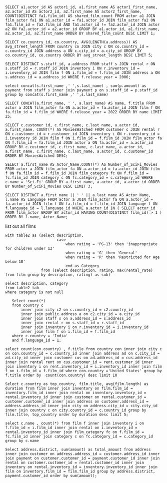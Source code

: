[//]: # (-- Q.1 Query to Find Actors Who Have Collaborated the Most.)

`SELECT a1.actor_id AS actor1_id,
a1.first_name AS actor1_first_name,
a2.actor_id AS actor2_id,
a2.first_name AS actor2_first_name,
COUNT(DISTINCT fa1.film_id) AS shared_film_count
FROM actor a1
JOIN film_actor fa1 ON a1.actor_id = fa1.actor_id
JOIN film_actor fa2 ON fa1.film_id = fa2.film_id AND fa1.actor_id != fa2.actor_id
JOIN actor a2 ON fa2.actor_id = a2.actor_id
GROUP BY a1.actor_id, a1.first_name, a2.actor_id, a2.first_name
ORDER BY shared_film_count DESC
LIMIT 1;`

[//]: # (-- Query to Find Countries with the Longest Average Address Street Length.)

`SELECT co.country_id, co.country, AVG(LENGTH(a.address)) AS avg_street_length
FROM country co
JOIN city c ON co.country_id = c.country_id
JOIN address a ON c.city_id = a.city_id
GROUP BY co.country_id, co.country
ORDER BY avg_street_length DESC
LIMIT 5;`

[//]: # (--Find the Location of stores whose goods are used for making films whose release year is 2005.)

`SELECT DISTINCT s.staff_id, a.address
FROM staff s
JOIN rental r ON s.staff_id = r.staff_id
JOIN inventory i ON r.inventory_id = i.inventory_id
JOIN film f ON i.film_id = f.film_id
JOIN address a ON s.address_id = a.address_id
WHERE f.release_year = 2006;`

[//]: # (-- select the staffs firstname and lastname in one column and their whole payment)

`select concat(s.first_name ,' ',s.last_name) ,
sum(p.amount) as payment
from staff s
inner join payment p
on s.staff_id = p.staff_id
group by concat(s.first_name ,' ',s.last_name)`

[//]: # ( select 25 the actors firstname and lastname in one column named as name and their film names who have released in)

[//]: # (recent year 2022 order by name)

`SELECT CONCAT(a.first_name, ' ', a.last_name) AS name, f.title
FROM actor a
JOIN film_actor fa ON a.actor_id = fa.actor_id
JOIN film f ON fa.film_id = f.film_id
WHERE f.release_year = 2022
ORDER BY name
LIMIT 25;`

[//]: # (Determine which customer watch how many movies of particular actor.)

`SELECT
c.customer_id,
c.first_name,
c.last_name,
a.actor_id,
a.first_name,
COUNT(*) AS MoviesWatched
FROM customer c
JOIN rental r ON c.customer_id = r.customer_id
JOIN inventory i ON r.inventory_id = i.inventory_id
JOIN film f ON i.film_id = f.film_id
JOIN film_actor fa ON f.film_id = fa.film_id
JOIN actor a ON fa.actor_id = a.actor_id
GROUP BY c.customer_id, c.first_name, c.last_name, a.actor_id, a.first_name, c.first_name, c.last_name, a.actor_id, c.customer_id
ORDER BY MoviesWatched DESC;`

[//]: # (List the top 3 actors having done maximum sci-fi movies and with maximum rental rates)

`SELECT a.first_name AS Actor_Name,COUNT(*) AS Number_of_SciFi_Movies
FROM actor a
JOIN film_actor fa ON a.actor_id = fa.actor_id
JOIN film f ON fa.film_id = f.film_id
JOIN film_category fc ON f.film_id = fc.film_id
JOIN category c ON fc.category_id = c.category_id
WHERE c.name = 'Sci-Fi'
GROUP BY a.first_name, a.actor_id, a.actor_id
ORDER BY Number_of_SciFi_Movies DESC
LIMIT 3;`

[//]: # (Find all actors who acted in more than one language. Output should contain actor_name, language. Sorted by languages, actor_name.)

`SELECT DISTINCT a.first_name || ' ' || a.last_name AS Actor_Name, l.name AS Language
FROM actor a
JOIN film_actor fa ON a.actor_id = fa.actor_id
JOIN film f ON fa.film_id = f.film_id
JOIN language l ON f.language_id = l.language_id
WHERE a.actor_id IN (
SELECT actor_id
FROM film_actor
GROUP BY actor_id
HAVING COUNT(DISTINCT film_id) > 1
)
ORDER BY l.name, Actor_Name;`

list out all films

[//]: # (with highest rental rate  and classify the films labelled as "inappropriate for children under 13" with ratings PG-13 , "General" with ratings as G and " Restricted for Age below 18" with ratings as R)
```postgresql
with table2 as (select description,
                       case
                           when rating = 'PG-13' then 'inappropriate for children under 13'
                           when rating = 'G' then 'General'
                           when rating = 'R' then 'Restricted for Age below 18'
                           end as Category
                from (select description, rating, max(rental_rate) from film group by description, rating) as sub)

select description, category
from table2 tab
where category is not null
```

[//]: # (1&#41; Find the Indian Staff whose goods are used in making Hindi films with language id 1.)
```postgresql
   Select count(*)
   from country c
       inner join city c2 on c.country_id = c2.country_id
       inner join public.address a on c2.city_id = a.city_id
       inner join staff s on a.address_id = s.address_id
       inner join rental r on s.staff_id = r.staff_id
       inner join inventory i on r.inventory_id = i.inventory_id
       inner join film f on i.film_id = f.film_id
   where c.country = 'India'
   and f.language_id = 1;
```

[//]: # (What are the top 10 films that have been rented by customers in the United States, and how many times have they been rented?)

`select count(con.country) , f.title from country con
inner join city c
on con.country_id = c.country_id
inner join address ad
on c.city_id = ad.city_id
inner join customer cus
on ad.address_id = cus.address_id
inner join rental rent
on cus.customer_id = rent.customer_id
inner join inventory i
on rent.inventory_id = i.inventory_id
inner join film f
on i.film_id = f.film_id
where con.country ='United States'
group by f.title
order by  count(con.country) desc limit 10`

[//]: # (What is the average rental duration for the top 5 films that have been rented by customers in each country)
`Select c.country as top_country, film.title, avg(film.length) as duration
from film
inner join inventory on film.film_id = inventory.film_id
inner join rental on inventory.inventory_id = rental.inventory_id
inner join customer on rental.customer_id = customer.customer_id
inner join address on customer.address_id = address.address_id
inner join city on address.city_id = city.city_id
inner join country c on city.country_id = c.country_id
group by film.title, top_country
order by duration desc
limit 5;`

[//]: # (Find the category which was rented the most for each month in year 2005, if there is a tie find all categories. Sorted by months and category names. Output should contain month, category, count. You can ignore the month if there is no data present for it. )
`select c.name , count(*) from film f
inner join inventory i
on f.film_id = i.film_id
inner join rental
on i.inventory_id = rental.inventory_id
inner join film_category fc
on f.film_id = fc.film_id
inner join category c
on fc.category_id = c.category_id
group by c.name`

[//]: # (List out top 10 most revenue generated district to release animated film with average price running on that district)
`Select address.district, sum(amount) as total_amount
from address
inner join customer on address.address_id = customer.address_id
inner join payment on customer.customer_id = payment.customer_id
inner join rental on customer.customer_id = rental.customer_id
inner join inventory on rental.inventory_id = inventory.inventory_id
inner join film on inventory.film_id = film.film_id
group by address.district, payment.customer_id
order by sum(amount);`